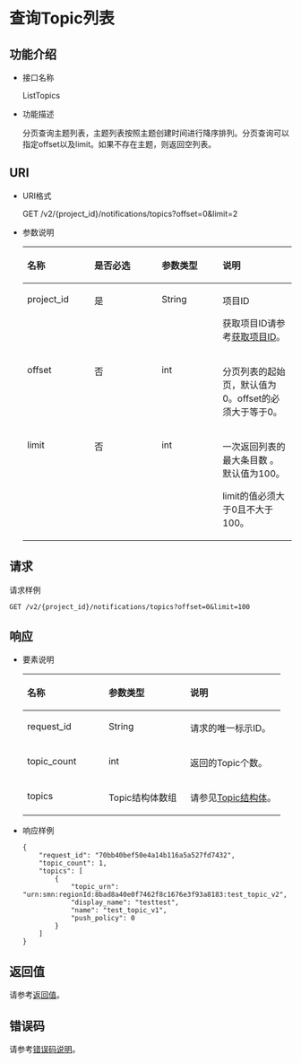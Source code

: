 # 查询Topic列表<a name="ZH-CN_TOPIC_0036016755"></a>

## 功能介绍<a name="zh-cn_topic_0025373767-chtext"></a>

-   接口名称

    ListTopics


-   功能描述

    分页查询主题列表，主题列表按照主题创建时间进行降序排列。分页查询可以指定offset以及limit。如果不存在主题，则返回空列表。


## URI<a name="section30715040"></a>

-   URI格式

    GET /v2/\{project\_id\}/notifications/topics?offset=0&limit=2


-   参数说明

    <a name="table65858198"></a>
    <table><thead align="left"><tr id="row16627584"><th class="cellrowborder" valign="top" width="25%" id="mcps1.1.5.1.1"><p id="p4657088"><a name="p4657088"></a><a name="p4657088"></a>名称</p>
    </th>
    <th class="cellrowborder" valign="top" width="25%" id="mcps1.1.5.1.2"><p id="p41679865"><a name="p41679865"></a><a name="p41679865"></a>是否必选</p>
    </th>
    <th class="cellrowborder" valign="top" width="22.650000000000002%" id="mcps1.1.5.1.3"><p id="p20625874"><a name="p20625874"></a><a name="p20625874"></a>参数类型</p>
    </th>
    <th class="cellrowborder" valign="top" width="27.35%" id="mcps1.1.5.1.4"><p id="p60083059"><a name="p60083059"></a><a name="p60083059"></a>说明</p>
    </th>
    </tr>
    </thead>
    <tbody><tr id="row7485743"><td class="cellrowborder" valign="top" width="25%" headers="mcps1.1.5.1.1 "><p id="p2365466"><a name="p2365466"></a><a name="p2365466"></a>project_id</p>
    </td>
    <td class="cellrowborder" valign="top" width="25%" headers="mcps1.1.5.1.2 "><p id="p57385070"><a name="p57385070"></a><a name="p57385070"></a>是</p>
    </td>
    <td class="cellrowborder" valign="top" width="22.650000000000002%" headers="mcps1.1.5.1.3 "><p id="p17679057"><a name="p17679057"></a><a name="p17679057"></a>String</p>
    </td>
    <td class="cellrowborder" valign="top" width="27.35%" headers="mcps1.1.5.1.4 "><p id="p12240680154940"><a name="p12240680154940"></a><a name="p12240680154940"></a>项目ID</p>
    <p id="p22717550"><a name="p22717550"></a><a name="p22717550"></a>获取项目ID请参考<a href="获取项目ID.md">获取项目ID</a>。</p>
    </td>
    </tr>
    <tr id="row52313669"><td class="cellrowborder" valign="top" width="25%" headers="mcps1.1.5.1.1 "><p id="p9548790"><a name="p9548790"></a><a name="p9548790"></a>offset</p>
    </td>
    <td class="cellrowborder" valign="top" width="25%" headers="mcps1.1.5.1.2 "><p id="p2088631120211"><a name="p2088631120211"></a><a name="p2088631120211"></a>否</p>
    </td>
    <td class="cellrowborder" valign="top" width="22.650000000000002%" headers="mcps1.1.5.1.3 "><p id="p37041500"><a name="p37041500"></a><a name="p37041500"></a>int</p>
    </td>
    <td class="cellrowborder" valign="top" width="27.35%" headers="mcps1.1.5.1.4 "><p id="p47571555"><a name="p47571555"></a><a name="p47571555"></a>分页列表的起始页，默认值为0。offset的必须大于等于0。</p>
    </td>
    </tr>
    <tr id="row51489795"><td class="cellrowborder" valign="top" width="25%" headers="mcps1.1.5.1.1 "><p id="p9923843"><a name="p9923843"></a><a name="p9923843"></a>limit</p>
    </td>
    <td class="cellrowborder" valign="top" width="25%" headers="mcps1.1.5.1.2 "><p id="p65633828"><a name="p65633828"></a><a name="p65633828"></a>否</p>
    </td>
    <td class="cellrowborder" valign="top" width="22.650000000000002%" headers="mcps1.1.5.1.3 "><p id="p14739853"><a name="p14739853"></a><a name="p14739853"></a>int</p>
    </td>
    <td class="cellrowborder" valign="top" width="27.35%" headers="mcps1.1.5.1.4 "><p id="p53077479"><a name="p53077479"></a><a name="p53077479"></a>一次返回列表的最大条目数 。默认值为100。</p>
    <p id="p12553656275"><a name="p12553656275"></a><a name="p12553656275"></a>limit的值必须大于0且不大于100。</p>
    </td>
    </tr>
    </tbody>
    </table>


## 请求<a name="section7999906"></a>

请求样例

```
GET /v2/{project_id}/notifications/topics?offset=0&limit=100
```

## 响应<a name="section4890297"></a>

-   要素说明

    <a name="table32894845"></a>
    <table><thead align="left"><tr id="row40748571"><th class="cellrowborder" valign="top" width="31.59%" id="mcps1.1.4.1.1"><p id="p12299945"><a name="p12299945"></a><a name="p12299945"></a>名称</p>
    </th>
    <th class="cellrowborder" valign="top" width="31.59%" id="mcps1.1.4.1.2"><p id="p56771492"><a name="p56771492"></a><a name="p56771492"></a>参数类型</p>
    </th>
    <th class="cellrowborder" valign="top" width="36.82%" id="mcps1.1.4.1.3"><p id="p35088115"><a name="p35088115"></a><a name="p35088115"></a>说明</p>
    </th>
    </tr>
    </thead>
    <tbody><tr id="row29721263"><td class="cellrowborder" valign="top" width="31.59%" headers="mcps1.1.4.1.1 "><p id="p58612075"><a name="p58612075"></a><a name="p58612075"></a>request_id</p>
    </td>
    <td class="cellrowborder" valign="top" width="31.59%" headers="mcps1.1.4.1.2 "><p id="p49957660"><a name="p49957660"></a><a name="p49957660"></a>String</p>
    </td>
    <td class="cellrowborder" valign="top" width="36.82%" headers="mcps1.1.4.1.3 "><p id="p20038698"><a name="p20038698"></a><a name="p20038698"></a>请求的唯一标示ID。</p>
    </td>
    </tr>
    <tr id="row45587811"><td class="cellrowborder" valign="top" width="31.59%" headers="mcps1.1.4.1.1 "><p id="p1625174"><a name="p1625174"></a><a name="p1625174"></a>topic_count</p>
    </td>
    <td class="cellrowborder" valign="top" width="31.59%" headers="mcps1.1.4.1.2 "><p id="p64530307"><a name="p64530307"></a><a name="p64530307"></a>int</p>
    </td>
    <td class="cellrowborder" valign="top" width="36.82%" headers="mcps1.1.4.1.3 "><p id="p59572368"><a name="p59572368"></a><a name="p59572368"></a>返回的Topic个数。</p>
    </td>
    </tr>
    <tr id="row8821459"><td class="cellrowborder" valign="top" width="31.59%" headers="mcps1.1.4.1.1 "><p id="p43449544"><a name="p43449544"></a><a name="p43449544"></a>topics</p>
    </td>
    <td class="cellrowborder" valign="top" width="31.59%" headers="mcps1.1.4.1.2 "><p id="p29752153"><a name="p29752153"></a><a name="p29752153"></a>Topic结构体数组</p>
    </td>
    <td class="cellrowborder" valign="top" width="36.82%" headers="mcps1.1.4.1.3 "><p id="p61114224"><a name="p61114224"></a><a name="p61114224"></a>请参见<a href="Topic结构体.md">Topic结构体</a>。</p>
    </td>
    </tr>
    </tbody>
    </table>

-   响应样例

    ```
    {
        "request_id": "70bb40bef50e4a14b116a5a527fd7432", 
        "topic_count": 1, 
        "topics": [
            {
                "topic_urn": "urn:smn:regionId:8bad8a40e0f7462f8c1676e3f93a8183:test_topic_v2", 
                "display_name": "testtest", 
                "name": "test_topic_v1", 
                "push_policy": 0            
            }
        ]
    }
    ```


## 返回值<a name="section44012677"></a>

请参考[返回值](返回值.md)。

## 错误码<a name="section73211020122511"></a>

请参考[错误码说明](错误码说明.md)。

